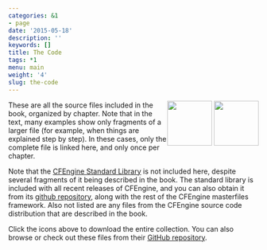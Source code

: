 ```yaml
---
categories: &1
- page
date: '2015-05-18'
description: ''
keywords: []
title: The Code
tags: *1
menu: main
weight: '4'
slug: the-code
---
```



<div style="float: right;">
  <a href="https://github.com/zzamboni/cf-learn.info/zipball/master">
    <img border="0" width="90" src="https://github.com/images/modules/download/zip.png"></a>
  <a href="https://github.com/zzamboni/cf-learn.info/tarball/master">
    <img border="0" width="90" src="https://github.com/images/modules/download/tar.png"></a>
</div>


These are all the source files included in the book, organized by
chapter. Note that in the text, many examples show only fragments of a
larger file (for example, when things are explained step by step). In
these cases, only the complete file is linked here, and only once per
chapter.


Note that the
[CFEngine Standard Library](https://docs.cfengine.com/docs/master/reference-standard-library.html) is not
included here, despite several fragments of it being described in the
book. The standard library is included with all recent releases of CFEngine, and you can also obtain it from its [github repository](https://github.com/cfengine/masterfiles), along with the rest of the CFEngine masterfiles framework. Also not listed are any files from the CFEngine source
code distribution that are described in the book.


Click the icons above to download the entire collection. You can also browse or check out these
files from their [GitHub
repository](https://github.com/zzamboni/cf-learn.info).
